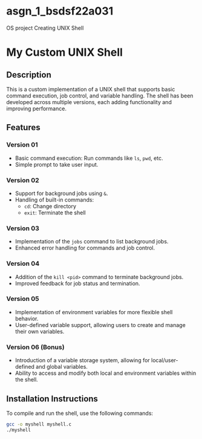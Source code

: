 # asgn_1_bsdsf22a031
OS project  Creating UNIX Shell
# My Custom UNIX Shell

## Description
This is a custom implementation of a UNIX shell that supports basic command execution, job control, and variable handling. The shell has been developed across multiple versions, each adding functionality and improving performance.

## Features

### Version 01
- Basic command execution: Run commands like `ls`, `pwd`, etc.
- Simple prompt to take user input.

### Version 02
- Support for background jobs using `&`.
- Handling of built-in commands:
  - `cd`: Change directory
  - `exit`: Terminate the shell

### Version 03
- Implementation of the `jobs` command to list background jobs.
- Enhanced error handling for commands and job control.

### Version 04
- Addition of the `kill <pid>` command to terminate background jobs.
- Improved feedback for job status and termination.

### Version 05
- Implementation of environment variables for more flexible shell behavior.
- User-defined variable support, allowing users to create and manage their own variables.

### Version 06 (Bonus)
- Introduction of a variable storage system, allowing for local/user-defined and global variables.
- Ability to access and modify both local and environment variables within the shell.

## Installation Instructions
To compile and run the shell, use the following commands:
```bash
gcc -o myshell myshell.c
./myshell
